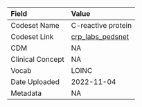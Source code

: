 |Field            |Value              |
|:----------------|:------------------|
|Codeset Name     |C-reactive protein |
|Codeset Link     |[crp_labs_pedsnet](https://github.com/PEDSnet/Variable-Dictionary/blob/main/lab_meas/crp_labs_pedsnet.csv)|
|CDM              |NA                 |
|Clinical Concept |NA                 |
|Vocab            |LOINC              |
|Date Uploaded    |2022-11-04         |
|Metadata         |NA                 |
